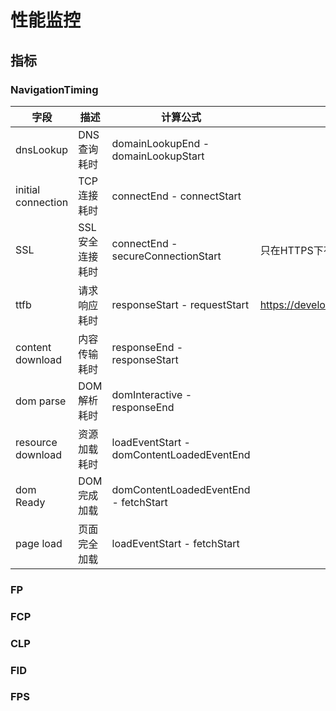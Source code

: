 # 性能监控

## 指标
### NavigationTiming
字段|描述|计算公式|备注
|---|----|------|---|
dnsLookup|DNS查询耗时|	domainLookupEnd - domainLookupStart
initial connection|TCP连接耗时|connectEnd - connectStart
SSL|SSL安全连接耗时|	connectEnd - secureConnectionStart|只在HTTPS下有效。
ttfb|请求响应耗时|responseStart - requestStart|https://developer.chrome.com/docs/devtools/network/reference/#timing
content download|内容传输耗时|responseEnd - responseStart
dom parse|DOM解析耗时|domInteractive - responseEnd
resource download|资源加载耗时|	loadEventStart - domContentLoadedEventEnd
dom Ready|DOM完成加载|domContentLoadedEventEnd - fetchStart
page load|页面完全加载|loadEventStart - fetchStart
### FP
### FCP
### CLP
### FID
### FPS

